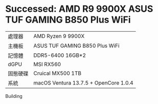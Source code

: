 # Successed: AMD R9 9900X ASUS TUF GAMING B850 Plus WiFi
<table>
  <tr>
    <td>處理器</td><td>AMD Ryzen 9 9900X</td>
  </tr>
  <tr>
    <td>主機板</td><td>ASUS TUF GAMING B850 Plus WiFi</td>
  </tr>
  <tr>  
    <td>記憶體</td><td>DDR5-6400 16GB*2</td>
  </tr>
  <tr>
    <td>dGPU</td><td>MSI RX560</td>
  </tr>
  <tr>  
    <td>固態硬碟</td><td>Cruical MX500 1TB</td>
  </tr>
  <tr>
    <td>系統</td><td>macOS Ventura 13.7.5 + OpenCore 1.0.4</td>
  </tr>  
</table>

Building
